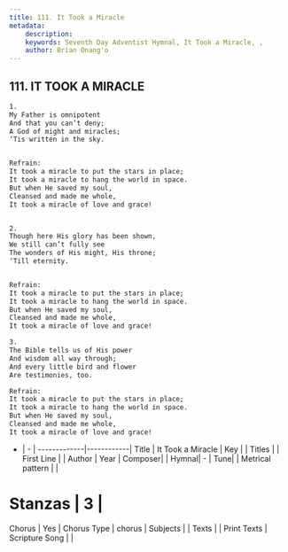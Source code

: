 ```yaml
---
title: 111. It Took a Miracle
metadata:
    description: 
    keywords: Seventh Day Adventist Hymnal, It Took a Miracle, , 
    author: Brian Onang'o
---
```



## 111. IT TOOK A MIRACLE

```txt
1.
My Father is omnipotent
And that you can’t deny;
A God of might and miracles;
‘Tis written in the sky.


Refrain:
It took a miracle to put the stars in place;
It took a miracle to hang the world in space.
But when He saved my soul,
Cleansed and made me whole,
It took a miracle of love and grace!


2.
Though here His glory has been shown,
We still can’t fully see
The wonders of His might, His throne;
‘Till eternity.


Refrain:
It took a miracle to put the stars in place;
It took a miracle to hang the world in space.
But when He saved my soul,
Cleansed and made me whole,
It took a miracle of love and grace!

3.
The Bible tells us of His power
And wisdom all way through;
And every little bird and flower
Are testimonies, too.

Refrain:
It took a miracle to put the stars in place;
It took a miracle to hang the world in space.
But when He saved my soul,
Cleansed and made me whole,
It took a miracle of love and grace!

```

- |   -  |
-------------|------------|
Title | It Took a Miracle |
Key |  |
Titles |  |
First Line |  |
Author | 
Year | 
Composer|  |
Hymnal|  - |
Tune|  |
Metrical pattern | |
# Stanzas | 3 |
Chorus | Yes |
Chorus Type | chorus |
Subjects |  |
Texts |  |
Print Texts | 
Scripture Song |  |
  
